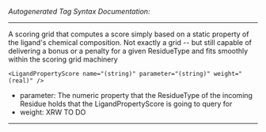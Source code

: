 _Autogenerated Tag Syntax Documentation:_

---
A scoring grid that computes a score simply based on a static property of the ligand's chemical composition. Not exactly a grid -- but still capable of delivering a bonus or a penalty for a given ResidueType and fits smoothly within the scoring grid machinery

```
<LigandPropertyScore name="(string)" parameter="(string)" weight="(real)" />
```

-   parameter: The numeric property that the ResidueType of the incoming Residue holds that the LigandPropertyScore is going to query for
-   weight: XRW TO DO

---
